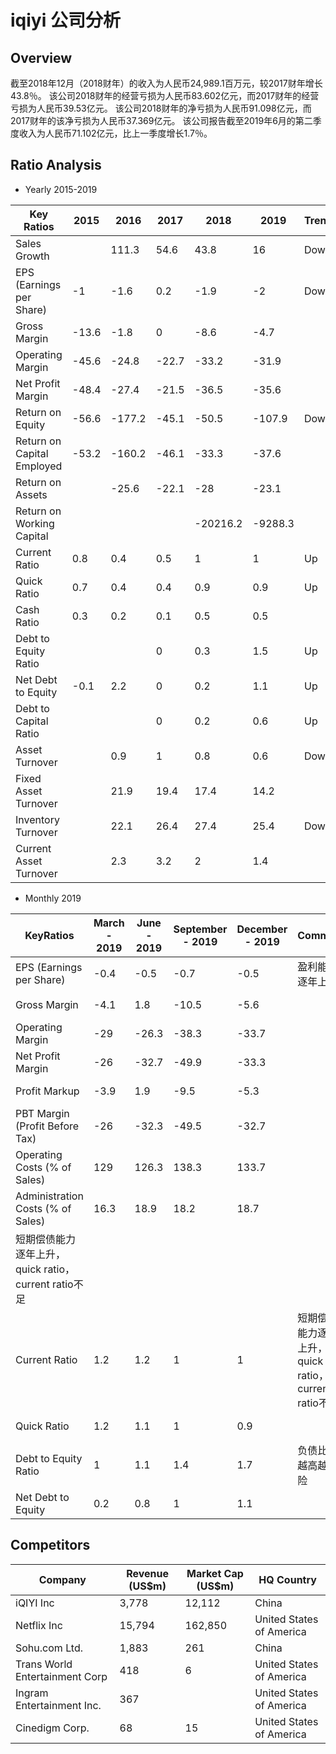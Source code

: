 # iqiyi 公司分析

## Overview

截至2018年12月（2018财年）的收入为人民币24,989.1百万元，较2017财年增长43.8％。
该公司2018财年的经营亏损为人民币83.602亿元，而2017财年的经营亏损为人民币39.53亿元。
该公司2018财年的净亏损为人民币91.098亿元，而2017财年的该净亏损为人民币37.369亿元。
该公司报告截至2019年6月的第二季度收入为人民币71.102亿元，比上一季度增长1.7％。

## Ratio Analysis

- Yearly 2015-2019

| Key Ratios                 | 2015  | 2016   | 2017  | 2018     | 2019    | Trend |
|----------------------------|-------|--------|-------|----------|---------|-------|
| Sales Growth               |       | 111.3  | 54.6  | 43.8     | 16      | Down  |
| EPS (Earnings per Share)   | -1    | -1.6   | 0.2   | -1.9     | -2      | Down  |
| Gross Margin               | -13.6 | -1.8   | 0     | -8.6     | -4.7    |       |
| Operating Margin           | -45.6 | -24.8  | -22.7 | -33.2    | -31.9   |       |
| Net Profit Margin          | -48.4 | -27.4  | -21.5 | -36.5    | -35.6   |       |
| Return on Equity           | -56.6 | -177.2 | -45.1 | -50.5    | -107.9  | Down  |
| Return on Capital Employed | -53.2 | -160.2 | -46.1 | -33.3    | -37.6   |       |
| Return on Assets           |       | -25.6  | -22.1 | -28      | -23.1   |       |
| Return on Working Capital  |       |        |       | -20216.2 | -9288.3 |       |
| Current Ratio              | 0.8   | 0.4    | 0.5   | 1        | 1       | Up    |
| Quick Ratio                | 0.7   | 0.4    | 0.4   | 0.9      | 0.9     | Up    |
| Cash Ratio                 | 0.3   | 0.2    | 0.1   | 0.5      | 0.5     |       |
| Debt to Equity Ratio       |       |        | 0     | 0.3      | 1.5     | Up    |
| Net Debt to Equity         | -0.1  | 2.2    | 0     | 0.2      | 1.1     | Up    |
| Debt to Capital Ratio      |       |        | 0     | 0.2      | 0.6     | Up    |
| Asset Turnover             |       | 0.9    | 1     | 0.8      | 0.6     | Down  |
| Fixed Asset Turnover       |       | 21.9   | 19.4  | 17.4     | 14.2    |       |
| Inventory Turnover         |       | 22.1   | 26.4  | 27.4     | 25.4    | Down  |
| Current Asset Turnover     |       | 2.3    | 3.2   | 2        | 1.4     |       |

- Monthly 2019

| KeyRatios                                             | March - 2019 | June - 2019 | September - 2019 | December - 2019 | Comment                                               | Ratio Type           |
|-------------------------------------------------------|--------------|-------------|------------------|-----------------|-------------------------------------------------------|----------------------|
| EPS (Earnings per Share)                              | -0.4         | -0.5        | -0.7             | -0.5            | 盈利能力逐年上升                                      | Equity Ratios        |
| Gross Margin                                          | -4.1         | 1.8         | -10.5            | -5.6            |                                                       | Profitability Ratios |
| Operating Margin                                      | -29          | -26.3       | -38.3            | -33.7           |                                                       | Profitability Ratios |
| Net Profit Margin                                     | -26          | -32.7       | -49.9            | -33.3           |                                                       | Profitability Ratios |
| Profit Markup                                         | -3.9         | 1.9         | -9.5             | -5.3            |                                                       | Profitability Ratios |
| PBT Margin (Profit Before Tax)                        | -26          | -32.3       | -49.5            | -32.7           |                                                       | Profitability Ratios |
| Operating Costs (% of Sales)                          | 129          | 126.3       | 138.3            | 133.7           |                                                       | Cost Ratios          |
| Administration Costs (% of Sales)                     | 16.3         | 18.9        | 18.2             | 18.7            |                                                       | Cost Ratios          |
| 短期偿债能力逐年上升，quick ratio， current ratio不足 |              |             |                  |                 |                                                       |                      |
| Current Ratio                                         | 1.2          | 1.2         | 1                | 1               | 短期偿债能力逐年上升，quick ratio， current ratio不足 | Liquidity Ratios     |
| Quick Ratio                                           | 1.2          | 1.1         | 1                | 0.9             |                                                       | Liquidity Ratios     |
| Debt to Equity Ratio                                  | 1            | 1.1         | 1.4              | 1.7             | 负债比，越高越危险                                    | Leverage Ratios      |
| Net Debt to Equity                                    | 0.2          | 0.8         | 1                | 1.1             |                                                       | Leverage Ratios      |


## Competitors

| Company                        | Revenue (US$m) | Market Cap (US$m) | HQ Country               |
|--------------------------------|----------------|-------------------|--------------------------|
| iQIYI Inc                      | 3,778          | 12,112            | China                    |
| Netflix Inc                    | 15,794         | 162,850           | United States of America |
| Sohu.com Ltd.                  | 1,883          | 261               | China                    |
| Trans World Entertainment Corp | 418            | 6                 | United States of America |
| Ingram Entertainment Inc.      | 367            |                   | United States of America |
| Cinedigm Corp.                 | 68             | 15                | United States of America |




